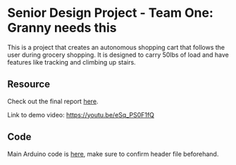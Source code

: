 # Senior Design Project - Team One: Granny needs this

This is a project that creates an autonomous shopping cart that follows the user during grocery shopping. It is designed to carry 50lbs of load and have features like tracking and climbing up stairs.

## Resource
Check out the final report [here](/Team%20One-Final%20Report.pdf).

Link to demo video: https://youtu.be/eSq_PS0F1fQ

## Code
Main Arduino code is [here](/project/project.ino), make sure to confirm header file beforehand.
